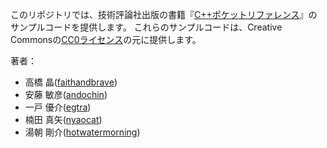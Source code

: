 このリポジトリでは、技術評論社出版の書籍『[C++ポケットリファレンス](http://gihyo.jp/book/2015/978-4-7741-7408-2)』のサンプルコードを提供します。 
これらのサンプルコードは、Creative Commonsの[CC0ライセンス](http://sciencecommons.jp/cc0)の元に提供します。 

著者： 
- 高橋 晶([faithandbrave](https://github.com/faithandbrave/))
- 安藤 敏彦([andochin](https://github.com/andochin))
- 一戸 優介([egtra](https://github.com/egtra))
- 楠田 真矢([nyaocat](https://github.com/nyaocat))
- 湯朝 剛介([hotwatermorning](https://github.com/hotwatermorning))

